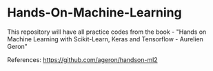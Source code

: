 # Hands-On-Machine-Learning
 This repository will have all practice codes from the book - "Hands on Machine Learning with Scikit-Learn, Keras and Tensorflow - Aurelien Geron" 


References:
https://github.com/ageron/handson-ml2